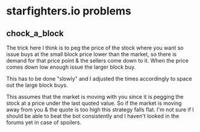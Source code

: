 # starfighters.io problems

## chock_a_block

The trick here I think is to peg the price of the stock where you want
so issue buys at the small block price lower than the market, so there
is demand for that price point & the sellers come down to it.  When
the price comes down low enough issue the larger block buy.

This has to be done "slowly" and I adjusted the times accordingly to
space out the large block buys.

This assumes that the market is moving with you since it is pegging
the stock at a price under the last quoted value.  So if the market is
moving away from you & the quote is too high this strategy falls flat.
I'm not sure if I should be able to beat the bot consistently and I
haven't looked in the forums yet in case of spoilers.
